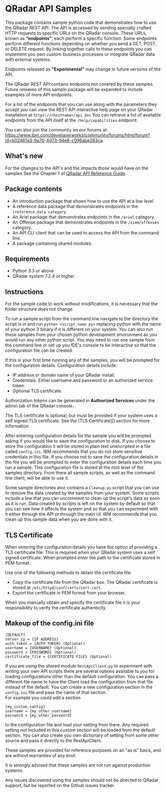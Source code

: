﻿# QRadar API Samples

This package contains sample python code that demonstrates how to use the
QRadar REST API. The API is accessed by sending specially crafted HTTP
requests to specific URLs on the QRadar console. These URLs, known as
**“endpoints”**, each perform a specific function. Some endpoints perform
different functions depending on whether you send a GET, POST, or
DELETE request. By linking together calls to these endpoints you can
implement you own custom business processes or integrate QRadar data
with external systems.

Endpoints released as **"Experimental"** may change in future versions of the API.

The QRadar REST API contains endpoints not covered by these samples.
Future releases of this sample package will be expanded to include
examples of more API endpoints.

For a list of the endpoints that you can use along with the parameters
they accept you can view the REST API interactive help page on your QRadar
installation at `https://<hostname>/api_doc`
You can retrieve a list of available endpoints from the API itself at
the `/help/capabilities` endpoint.

You can also join the community on our forums at:
https://www.ibm.com/developerworks/community/forums/html/forum?id=b02461a3-9a70-4d73-94e8-c096abe263ca


## What's new
For the changes to the API's and the impacts those would have on the samples See the Chapter 1 of [QRadar API Reference Guide](qradar_api_guide.pdf).



## Package contents

 - An introduction package that shows how to use the API at a low level
 - A reference data package that demonstrates endpoints in the
    `/reference_data category`.
 - An Ariel package that demonstrates endpoints in the `/ariel` category.
 - An Offense package that demonstrates endpoints in the `/siem/offenses` category.
 - An API CLI client that can be used to access the API from the
    command line.
 - A package containing shared modules.


## Requirements

- Python 3.3 or above
- QRadar system 7.2.4 or higher


## Instructions

For the sample code to work without modifications, it is necessary that
the folder structure does not change.

To run a sample script from the command line navigate to the directory the
script is in and run `python <script_name.py>` replacing python with the 
name of your python 3 binary if it is different on your system. You can also
run these samples from your chosen python development environment as you
would run any other python script. You may need to run one sample from the
command line or set up you IDE's console to be interactive so that the
configuration file can be created.

If this is your first time running any of the samples, you will be prompted for
the configuration details. Configuration details include:

 - IP address or domain name of your QRadar install.
 - Credentials.  Either username and password or an authorized service token.
 - Optional TLS certificate.

Authorization tokens can be generated in **Authorized Services** under the
admin tab of the QRadar console.

The TLS certificate is optional, but must be provided if your system uses a
self signed TLS certificate. See the [TLS Certificate][] section for more
information.

After entering configuration details for the sample you will be prompted asking
if you would like to save the configuration to disk. If you choose to store the
configuration it will be stored in plain text unencripted in a file called
`config.ini`. IBM recommends that you do not store sensitive credentials in
this file. If you choose not to save the configuration details in the file you
will be prompted to enter the configuration details each time you run a sample.
This configuration file is stored at the root level of the samples directory.
From there all sample scripts, as well as the command line client, will be able
to use it.

Some sample directories also contains a `Cleanup.py` script that you can use
to remove the data created by the samples from your system. Some scripts
include a line that you can uncomment to clean up the script's data as soon
as it is run. Data created by scripts is left on the system by default so that
you can see how it affects the system and so that you can experiment with it
either through the API or through the main UI. IBM recommends that you clean up
this sample data when you are done with it.

## TLS Certificate

When entering the configuration details you have the option of providing a TLS
certificate file. This is required when your QRadar system uses a self signed
certificate. When prompted enter the path to the certificate stored in PEM
format.

Use one of the following methods to obtain the certificate file:

 - Copy the certificate file from the QRadar box. The QRadar certificate is
   stored at `/etc/httpd/conf/certs/cert.cert`.
 - Export the certificate in PEM format from your browser.

When you manually obtain and specify the certificate file it is your
responsibility to verify the certificate authenticity.

## Makeup of the config.ini file

```
[DEFAULT]
server_ip = {IP ADDRESS}
auth_token = {AUTH TOKEN} (Optional)
username = {USERNAME} (Optional)
password = {PASSWORD} (Optional)
certificate_file = {CERTIFICATE FILE} (Optional)
```

If you are using the shared module `RestApiClient.py` to experiment with
writing your own API scripts there are several options available to you
for loading configurations other than the default configuration.
You can pass a different file name to have the Client load the configuration
from that file instead of the default. You can create a new configuration
section in the `config.ini` file and pass the name of that section.  
For example you could add a section

```
[my_custom_config]
username = {my_other_username}
password = {my_other_password}
```

to the configuration file and load your setting from there. Any required setting
not included in this custom section will be loaded from the default section.
You can also create you own dictionary of setting from some other source
and pass it directly to the RestApiClient.

These samples are provided for reference purposes on an "as is" basis, and are without warranties of any kind.

It is strongly advised that these samples are not run against production systems.

Any issues discovered using the samples should not be directed to QRadar support, but be reported on the Github issues tracker.

